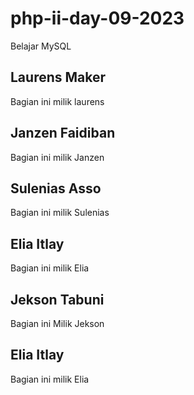# php-ii-day-09-2023
Belajar MySQL

## Laurens Maker
Bagian ini milik laurens

## Janzen Faidiban
Bagian ini milik Janzen

## Sulenias Asso
Bagian ini milik Sulenias

## Elia Itlay
Bagian ini milik Elia

## Jekson Tabuni
Bagian ini Milik Jekson

## Elia Itlay
Bagian ini milik Elia
